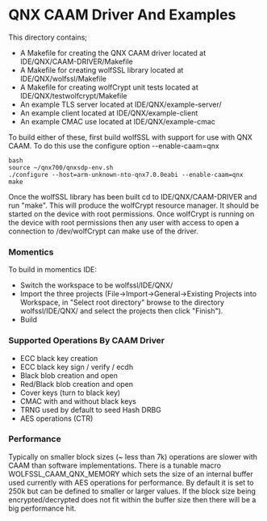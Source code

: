 # QNX CAAM Driver And Examples

This directory contains;
- A Makefile for creating the QNX CAAM driver located at IDE/QNX/CAAM-DRIVER/Makefile
- A Makefile for creating wolfSSL library located at IDE/QNX/wolfssl/Makefile
- A Makefile for creating wolfCrypt unit tests located at IDE/QNX/testwolfcrypt/Makefile
- An example TLS server located at IDE/QNX/example-server/
- An example client located at IDE/QNX/example-client
- An example CMAC use located at IDE/QNX/example-cmac

To build either of these, first build wolfSSL with support for use with QNX CAAM. To do this use the configure option --enable-caam=qnx

```
bash
source ~/qnx700/qnxsdp-env.sh
./configure --host=arm-unknown-nto-qnx7.0.0eabi --enable-caam=qnx
make
```

Once the wolfSSL library has been built cd to IDE/QNX/CAAM-DRIVER and run "make". This will produce the wolfCrypt resource manager. It should be started on the device with root permissions. Once wolfCrypt is running on the device with root permissions then any user with access to open a connection to /dev/wolfCrypt can make use of the driver.

### Momentics
To build in momentics IDE:

- Switch the workspace to be wolfssl/IDE/QNX/
- Import the three projects (File->Import->General->Existing Projects into Workspace, in "Select root directory" browse to the directory wolfssl/IDE/QNX/ and select the projects then click "Finish").
- Build

### Supported Operations By CAAM Driver
- ECC black key creation
- ECC black key sign / verify / ecdh
- Black blob creation and open
- Red/Black blob creation and open
- Cover keys (turn to black key)
- CMAC with and without black keys
- TRNG used by default to seed Hash DRBG
- AES operations (CTR)

### Performance

Typically on smaller block sizes (~ less than 7k) operations are slower with CAAM than software implementations. There is a tunable macro WOLFSSL_CAAM_QNX_MEMORY which sets the size of an internal buffer used currently with AES operations for performance. By default it is set to 250k but can be defined to smaller or larger values. If the block size being encrypted/decrypted does not fit within the buffer size then there will be a big performance hit.
